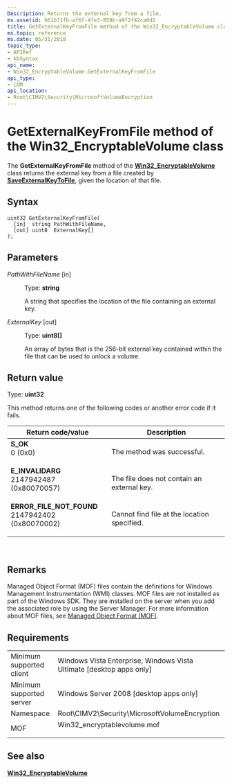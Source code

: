 ```yaml
---
Description: Returns the external key from a file.
ms.assetid: b61b71fb-af6f-4fe3-859b-a9f2f42ca6d2
title: GetExternalKeyFromFile method of the Win32_EncryptableVolume class
ms.topic: reference
ms.date: 05/31/2018
topic_type: 
- APIRef
- kbSyntax
api_name: 
- Win32_EncryptableVolume.GetExternalKeyFromFile
api_type: 
- COM
api_location: 
- Root\CIMV2\Security\MicrosoftVolumeEncryption
---
```


# GetExternalKeyFromFile method of the Win32\_EncryptableVolume class

The **GetExternalKeyFromFile** method of the [**Win32\_EncryptableVolume**](win32-encryptablevolume.md) class returns the external key from a file created by [**SaveExternalKeyToFile**](saveexternalkeytofile-win32-encryptablevolume.md), given the location of that file.

## Syntax


```mof
uint32 GetExternalKeyFromFile(
  [in]  string PathWithFileName,
  [out] uint8  ExternalKey[]
);
```



## Parameters

<dl> <dt>

*PathWithFileName* \[in\]
</dt> <dd>

Type: **string**

A string that specifies the location of the file containing an external key.

</dd> <dt>

*ExternalKey* \[out\]
</dt> <dd>

Type: **uint8\[\]**

An array of bytes that is the 256-bit external key contained within the file that can be used to unlock a volume.

</dd> </dl>

## Return value

Type: **uint32**

This method returns one of the following codes or another error code if it fails.



| Return code/value                                                                                                                                                                   | Description                                            |
|-------------------------------------------------------------------------------------------------------------------------------------------------------------------------------------|--------------------------------------------------------|
| <dl> <dt>**S\_OK**</dt> <dt>0 (0x0)</dt> </dl>                                   | The method was successful.<br/>                  |
| <dl> <dt>**E\_INVALIDARG**</dt> <dt>2147942487 (0x80070057)</dt> </dl>           | The file does not contain an external key.<br/>  |
| <dl> <dt>**ERROR\_FILE\_NOT\_FOUND**</dt> <dt>2147942402 (0x80070002)</dt> </dl> | Cannot find file at the location specified.<br/> |



 

## Remarks

Managed Object Format (MOF) files contain the definitions for Windows Management Instrumentation (WMI) classes. MOF files are not installed as part of the Windows SDK. They are installed on the server when you add the associated role by using the Server Manager. For more information about MOF files, see [Managed Object Format (MOF)](https://msdn.microsoft.com/library/Aa823192(v=VS.85).aspx).

## Requirements



|                                     |                                                                                                         |
|-------------------------------------|---------------------------------------------------------------------------------------------------------|
| Minimum supported client<br/> | Windows Vista Enterprise, Windows Vista Ultimate \[desktop apps only\]<br/>                       |
| Minimum supported server<br/> | Windows Server 2008 \[desktop apps only\]<br/>                                                    |
| Namespace<br/>                | Root\\CIMV2\\Security\\MicrosoftVolumeEncryption<br/>                                             |
| MOF<br/>                      | <dl> <dt>Win32\_encryptablevolume.mof</dt> </dl> |



## See also

<dl> <dt>

[**Win32\_EncryptableVolume**](win32-encryptablevolume.md)
</dt> </dl>

 

 




